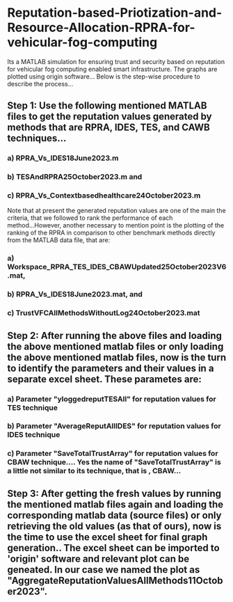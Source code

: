 # Reputation-based-Priotization-and-Resource-Allocation-RPRA-for-vehicular-fog-computing
Its a MATLAB simulation for ensuring trust and security based on reputation for vehicular fog computing enabled smart infrastructure.
The graphs are plotted using origin software... Below is the step-wise procedure to describe the process...
## Step 1: Use the following mentioned MATLAB files to get the reputation values generated by methods that are RPRA, IDES, TES, and CAWB techniques... 
### a) RPRA_Vs_IDES18June2023.m
### b) TESAndRPRA25October2023.m and
### c) RPRA_Vs_Contextbasedhealthcare24October2023.m
Note that at present the generated reputation values are one of the main the criteria, that we followed to rank the performance of each method...However, another necessary to mention point is the plotting of the ranking of the RPRA in comparison to other benchmark methods directly from the MATLAB data file, that are:
### a) Workspace_RPRA_TES_IDES_CBAWUpdated25October2023V6.mat, 
### b) RPRA_Vs_IDES18June2023.mat, and 
### c) TrustVFCAllMethodsWithoutLog24October2023.mat
## Step 2: After running the above files and loading the above mentioned matlab files or only loading the above mentioned matlab files, now is the turn to identify the parameters and their values in a separate excel sheet. These parametes are:
### a) Parameter "yloggedreputTESAll" for reputation values for TES technique
### b) Parameter "AverageReputAllIDES" for reputation values for IDES  technique
### c) Parameter "SaveTotalTrustArray" for reputation values for CBAW  technique.... Yes the name of "SaveTotalTrustArray" is a little not similar to its technique, that is , CBAW...
## Step 3: After getting the fresh values by running the mentioned matlab files again and loading the corresponding matlab data (source files) or only retrieving the old values (as that of ours), now is the time to use the excel sheet for final graph generation.. The excel sheet can be imported to 'origin' software and relevant plot can be geneated. In our case we named the plot as "AggregateReputationValuesAllMethods11October2023".
